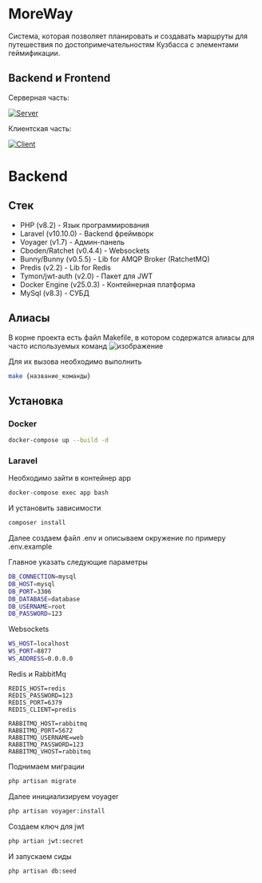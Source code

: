 # MoreWay
Система, которая позволяет планировать и создавать маршруты для путешествия по достопримечательностям Кузбасса с элементами геймификации.

## Backend и Frontend
Серверная часть: 

[![Server](https://skillicons.dev/icons?i=laravel,php,mysql,redis,rabbitmq,docker)](https://github.com/Yondu715/MoreWay_Backend)

Клиентская часть: 

[![Client](https://skillicons.dev/icons?i=flutter,dart)](https://github.com/whitefooox/moreway-app)

# Backend
## Стек
- PHP (v8.2) - Язык программирования
- Laravel (v10.10.0) - Backend фреймворк
- Voyager (v1.7) - Админ-панель
- Cboden/Ratchet (v0.4.4) - Websockets
- Bunny/Bunny (v0.5.5) - Lib for AMQP Broker (RatchetMQ)
- Predis (v2.2) - Lib for Redis
- Tymon/jwt-auth (v2.0) - Пакет для JWT
- Docker Engine (v25.0.3) - Контейнерная платформа
- MySql (v8.3) - СУБД

## Алиасы
В корне проекта есть файл Makefile, в котором содержатся алиасы для часто используемых команд
![изображение](https://github.com/Yondu715/pastebin/assets/116293533/9f506c3e-96c5-433b-9030-3993d1460469)

Для их вызова необходимо выполнить
```sh
make {название_команды}
```

## Установка

### Docker
```sh
docker-compose up --build -d
```

### Laravel
Необходимо зайти в контейнер app
```sh
docker-compose exec app bash
```

И установить зависимости
```sh
composer install
```

Далее создаем файл .env и описываем окружение по примеру .env.example

Главное указать следующие параметры
```sh
DB_CONNECTION=mysql
DB_HOST=mysql
DB_PORT=3306
DB_DATABASE=database
DB_USERNAME=root
DB_PASSWORD=123
```
Websockets
```sh
WS_HOST=localhost
WS_PORT=8877
WS_ADDRESS=0.0.0.0
```
Redis и RabbitMq
```
REDIS_HOST=redis
REDIS_PASSWORD=123
REDIS_PORT=6379
REDIS_CLIENT=predis

RABBITMQ_HOST=rabbitmq
RABBITMQ_PORT=5672
RABBITMQ_USERNAME=web
RABBITMQ_PASSWORD=123
RABBITMQ_VHOST=rabbitmq
```

Поднимаем миграции
```sh
php artisan migrate
```

Далее инициализируем voyager
```sh
php artisan voyager:install
```
Создаем ключ для jwt
```sh
php artian jwt:secret
```

И запускаем сиды
```sh
php artisan db:seed
```
